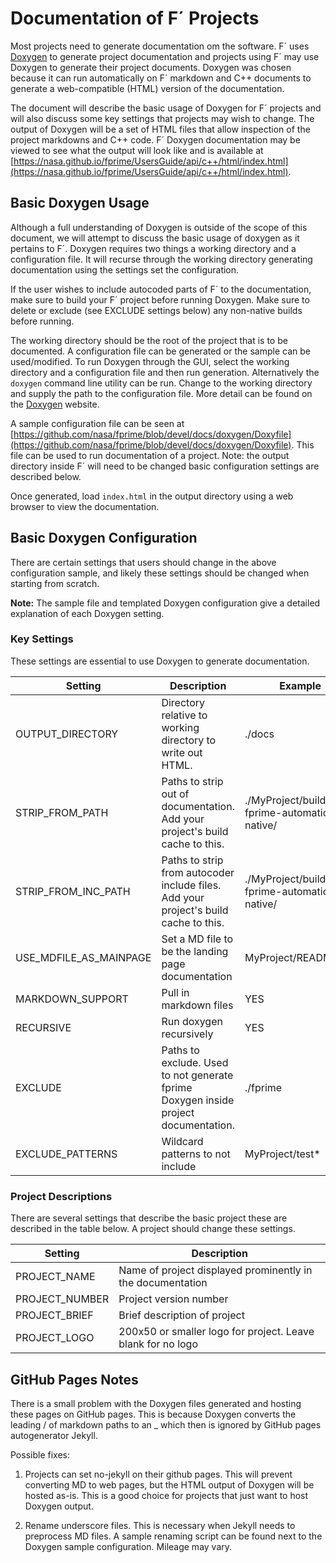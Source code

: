 # Documentation of F´ Projects

Most projects need to generate documentation om the software. F´ uses [Doxygen](https://www.doxygen.nl/index.html) to
generate project documentation and projects using F´ may use Doxygen to generate their project documents. Doxygen was
chosen because it can run automatically on F´ markdown and C++ documents to generate a web-compatible (HTML) version of
the documentation.

The document will describe the basic usage of Doxygen for F´ projects and will also discuss some key settings that
projects may wish to change. The output of Doxygen will be a set of HTML files that allow inspection of the project
markdowns and C++ code. F´ Doxygen documentation may be viewed to see what the output will look like and is available at
[https://nasa.github.io/fprime/UsersGuide/api/c++/html/index.html](https://nasa.github.io/fprime/UsersGuide/api/c++/html/index.html).

## Basic Doxygen Usage

Although a full understanding of Doxygen is outside of the scope of this document, we will attempt to discuss the basic
usage of doxygen as it pertains to F´. Doxygen requires two things a working directory and a configuration file. It
will recurse through the working directory generating documentation using the settings set the configuration.

If the user wishes to include autocoded parts of F´ to the documentation, make sure to build your F´ project before
running Doxygen. Make sure to delete or exclude (see EXCLUDE settings below) any non-native builds before running.

The working directory should be the root of the project that is to be documented.  A configuration file can be generated
or the sample can be used/modified. To run Doxygen through the GUI, select the working directory and a configuration
file and then run generation.  Alternatively the `doxygen` command line utility can be run.  Change to the working
directory and supply the path to the configuration file. More detail can be found on the
 [Doxygen](https://www.doxygen.nl/index.html) website.

A sample configuration file can be seen at
[https://github.com/nasa/fprime/blob/devel/docs/doxygen/Doxyfile](https://github.com/nasa/fprime/blob/devel/docs/doxygen/Doxyfile).
This file can be used to run documentation of a project.  Note: the output directory inside F´ will need to be changed
basic configuration settings are described below.

Once generated, load `index.html` in the output directory using a web browser to view the documentation.

## Basic Doxygen Configuration

There are certain settings that users should change in the above configuration sample, and likely these settings should
be changed when starting from scratch.

**Note:** The sample file and templated Doxygen configuration give a detailed explanation of each Doxygen setting.

### Key Settings

These settings are essential to use Doxygen to generate documentation.

| Setting | Description | Example |
|---|---|---|
| OUTPUT_DIRECTORY | Directory relative to working directory to write out HTML. | ./docs |
| STRIP_FROM_PATH | Paths to strip out of documentation. Add your project's build cache to this. | ./MyProject/build-fprime-automatic-native/ |
| STRIP_FROM_INC_PATH | Paths to strip from autocoder include files. Add your project's build cache to this. | ./MyProject/build-fprime-automatic-native/ |
| USE_MDFILE_AS_MAINPAGE | Set a MD file to be the landing page documentation | MyProject/README.md |
| MARKDOWN_SUPPORT | Pull in markdown files | YES |
| RECURSIVE | Run doxygen recursively | YES |
| EXCLUDE | Paths to exclude. Used to not generate fprime Doxygen inside project documentation. | ./fprime |
| EXCLUDE_PATTERNS | Wildcard patterns to not include | MyProject/test* |

### Project Descriptions

There are several settings that describe the basic project these are described in the table below.  A project should
change these settings.

| Setting | Description |
|---|---|
| PROJECT_NAME | Name of project displayed prominently in the documentation |
| PROJECT_NUMBER | Project version number |
| PROJECT_BRIEF  | Brief description of project |
| PROJECT_LOGO | 200x50 or smaller logo for project. Leave blank for no logo |

## GitHub Pages Notes

There is a small problem with the Doxygen files generated and hosting these pages on GitHub pages. This is because
Doxygen converts the leading / of markdown paths to an _ which then is ignored by GitHub pages autogenerator Jekyll.

Possible fixes:

1. Projects can set no-jekyll on their github pages.  This will prevent converting MD to web pages, but the HTML output
of Doxygen will be hosted as-is. This is a good choice for projects that just want to host Doxygen output.

2. Rename underscore files.  This is necessary when Jekyll needs to preprocess MD files. A sample renaming script can
be found next to the Doxygen sample configuration.  Mileage may vary.
